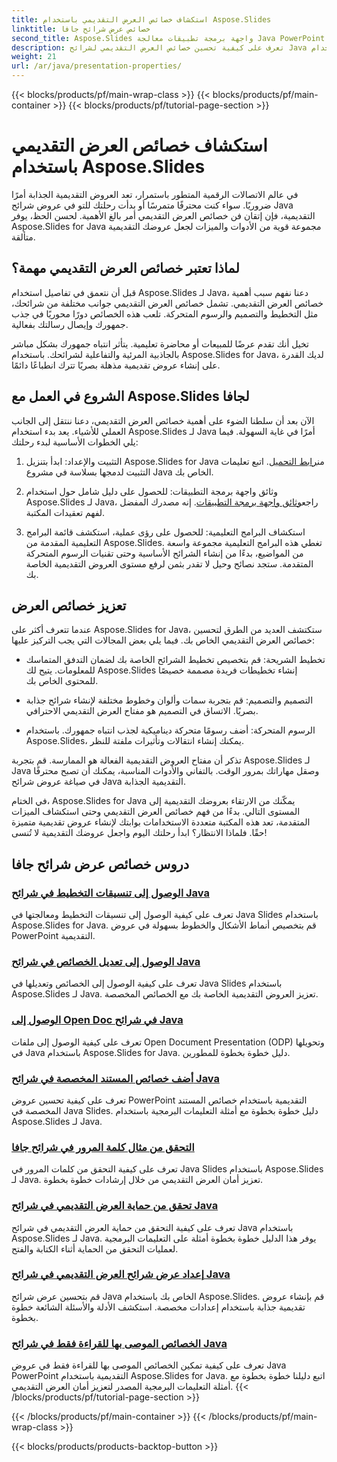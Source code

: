 ```yaml
---
title: استكشاف خصائص العرض التقديمي باستخدام Aspose.Slides
linktitle: خصائص عرض شرائح جافا
second_title: Aspose.Slides واجهة برمجة تطبيقات معالجة Java PowerPoint
description: تعرف على كيفية تحسين خصائص العرض التقديمي لشرائح Java باستخدام Aspose.Slides لبرامج Java التعليمية. اكتشف النصائح والحيل للعروض التقديمية الديناميكية.
weight: 21
url: /ar/java/presentation-properties/
---
```


{{< blocks/products/pf/main-wrap-class >}}
{{< blocks/products/pf/main-container >}}
{{< blocks/products/pf/tutorial-page-section >}}

# استكشاف خصائص العرض التقديمي باستخدام Aspose.Slides


في عالم الاتصالات الرقمية المتطور باستمرار، تعد العروض التقديمية الجذابة أمرًا ضروريًا. سواء كنت محترفًا متمرسًا أو بدأت رحلتك للتو في عروض شرائح Java التقديمية، فإن إتقان فن خصائص العرض التقديمي أمر بالغ الأهمية. لحسن الحظ، يوفر Aspose.Slides for Java مجموعة قوية من الأدوات والميزات لجعل عروضك التقديمية متألقة.

## لماذا تعتبر خصائص العرض التقديمي مهمة؟

قبل أن نتعمق في تفاصيل استخدام Aspose.Slides لـ Java، دعنا نفهم سبب أهمية خصائص العرض التقديمي. تشمل خصائص العرض التقديمي جوانب مختلفة من شرائحك، مثل التخطيط والتصميم والرسوم المتحركة. تلعب هذه الخصائص دورًا محوريًا في جذب جمهورك وإيصال رسالتك بفعالية.

تخيل أنك تقدم عرضًا للمبيعات أو محاضرة تعليمية. يتأثر انتباه جمهورك بشكل مباشر بالجاذبية المرئية والتفاعلية لشرائحك. باستخدام Aspose.Slides for Java، لديك القدرة على إنشاء عروض تقديمية مذهلة بصريًا تترك انطباعًا دائمًا.

## الشروع في العمل مع Aspose.Slides لجافا

الآن بعد أن سلطنا الضوء على أهمية خصائص العرض التقديمي، دعنا ننتقل إلى الجانب العملي للأشياء. يعد بدء استخدام Aspose.Slides لـ Java أمرًا في غاية السهولة. فيما يلي الخطوات الأساسية لبدء رحلتك:

1.  التثبيت والإعداد: ابدأ بتنزيل Aspose.Slides for Java من[رابط التحميل](https://releases.aspose.com/slides/java/). اتبع تعليمات التثبيت لدمجها بسلاسة في مشروع Java الخاص بك.

2.  وثائق واجهة برمجة التطبيقات: للحصول على دليل شامل حول استخدام Aspose.Slides لـ Java، راجع[وثائق واجهة برمجة التطبيقات](https://reference.aspose.com/slides/java/). إنه مصدرك المفضل لفهم تعقيدات المكتبة.

3. استكشاف البرامج التعليمية: للحصول على رؤى عملية، استكشف قائمة البرامج التعليمية المقدمة من Aspose.Slides. تغطي هذه البرامج التعليمية مجموعة واسعة من المواضيع، بدءًا من إنشاء الشرائح الأساسية وحتى تقنيات الرسوم المتحركة المتقدمة. ستجد نصائح وحيل لا تقدر بثمن لرفع مستوى العروض التقديمية الخاصة بك.

## تعزيز خصائص العرض

عندما تتعرف أكثر على Aspose.Slides for Java، ستكتشف العديد من الطرق لتحسين خصائص العرض التقديمي الخاص بك. فيما يلي بعض المجالات التي يجب التركيز عليها:

- تخطيط الشريحة: قم بتخصيص تخطيط الشرائح الخاصة بك لضمان التدفق المتماسك للمعلومات. يتيح لك Aspose.Slides إنشاء تخطيطات فريدة مصممة خصيصًا للمحتوى الخاص بك.

- التصميم والتصميم: قم بتجربة سمات وألوان وخطوط مختلفة لإنشاء شرائح جذابة بصريًا. الاتساق في التصميم هو مفتاح العرض التقديمي الاحترافي.

- الرسوم المتحركة: أضف رسومًا متحركة ديناميكية لجذب انتباه جمهورك. باستخدام Aspose.Slides، يمكنك إنشاء انتقالات وتأثيرات ملفتة للنظر.

تذكر أن مفتاح العروض التقديمية الفعالة هو الممارسة. قم بتجربة Aspose.Slides لـ Java وصقل مهاراتك بمرور الوقت. بالتفاني والأدوات المناسبة، يمكنك أن تصبح محترفًا في صياغة عروض شرائح Java التقديمية الجذابة.

في الختام، Aspose.Slides for Java يمكّنك من الارتقاء بعروضك التقديمية إلى المستوى التالي. بدءًا من فهم خصائص العرض التقديمي وحتى استكشاف الميزات المتقدمة، تعد هذه المكتبة متعددة الاستخدامات بوابتك لإنشاء عروض تقديمية متميزة حقًا. فلماذا الانتظار؟ ابدأ رحلتك اليوم واجعل عروضك التقديمية لا تُنسى!

## دروس خصائص عرض شرائح جافا
### [الوصول إلى تنسيقات التخطيط في شرائح Java](./access-layout-formats-in-java-slides/)
تعرف على كيفية الوصول إلى تنسيقات التخطيط ومعالجتها في Java Slides باستخدام Aspose.Slides for Java. قم بتخصيص أنماط الأشكال والخطوط بسهولة في عروض PowerPoint التقديمية.
### [الوصول إلى تعديل الخصائص في شرائح Java](./access-modifying-properties-in-java-slides/)
تعرف على كيفية الوصول إلى الخصائص وتعديلها في Java Slides باستخدام Aspose.Slides لـ Java. تعزيز العروض التقديمية الخاصة بك مع الخصائص المخصصة.
### [الوصول إلى Open Doc في شرائح Java](./access-open-doc-in-java-slides/)
تعرف على كيفية الوصول إلى ملفات Open Document Presentation (ODP) وتحويلها في Java باستخدام Aspose.Slides for Java. دليل خطوة بخطوة للمطورين.
### [أضف خصائص المستند المخصصة في شرائح Java](./add-custom-document-properties-in-java-slides/)
تعرف على كيفية تحسين عروض PowerPoint التقديمية باستخدام خصائص المستند المخصصة في Java Slides. دليل خطوة بخطوة مع أمثلة التعليمات البرمجية باستخدام Aspose.Slides لـ Java.
### [التحقق من مثال كلمة المرور في شرائح جافا](./check-password-example-in-java-slides/)
تعرف على كيفية التحقق من كلمات المرور في Java Slides باستخدام Aspose.Slides لـ Java. تعزيز أمان العرض التقديمي من خلال إرشادات خطوة بخطوة.
### [تحقق من حماية العرض التقديمي في شرائح Java](./check-presentation-protection-in-java-slides/)
تعرف على كيفية التحقق من حماية العرض التقديمي في شرائح Java باستخدام Aspose.Slides لـ Java. يوفر هذا الدليل خطوة بخطوة أمثلة على التعليمات البرمجية لعمليات التحقق من الحماية أثناء الكتابة والفتح.
### [إعداد عرض شرائح العرض التقديمي في شرائح Java](./presentation-slide-show-setup-in-java-slides/)
قم بتحسين عرض شرائح Java الخاص بك باستخدام Aspose.Slides. قم بإنشاء عروض تقديمية جذابة باستخدام إعدادات مخصصة. استكشف الأدلة والأسئلة الشائعة خطوة بخطوة.
### [الخصائص الموصى بها للقراءة فقط في شرائح Java](./read-only-recommended-properties-in-java-slides/)
تعرف على كيفية تمكين الخصائص الموصى بها للقراءة فقط في عروض Java PowerPoint التقديمية باستخدام Aspose.Slides for Java. اتبع دليلنا خطوة بخطوة مع أمثلة التعليمات البرمجية المصدر لتعزيز أمان العرض التقديمي.
{{< /blocks/products/pf/tutorial-page-section >}}

{{< /blocks/products/pf/main-container >}}
{{< /blocks/products/pf/main-wrap-class >}}

{{< blocks/products/products-backtop-button >}}
